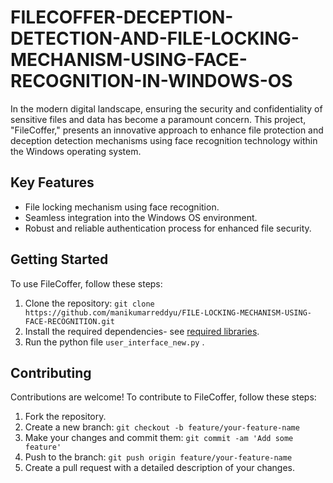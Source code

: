 # FILECOFFER-DECEPTION-DETECTION-AND-FILE-LOCKING-MECHANISM-USING-FACE-RECOGNITION-IN-WINDOWS-OS
In the modern digital landscape, ensuring the security and confidentiality of sensitive files and data has become a paramount concern. This project, "FileCoffer," presents an innovative approach to enhance file protection and deception detection mechanisms using face recognition technology within the Windows operating system.

## Key Features
- File locking mechanism using face recognition.
- Seamless integration into the Windows OS environment.
- Robust and reliable authentication process for enhanced file security.

## Getting Started

To use FileCoffer, follow these steps:

1. Clone the repository: `git clone https://github.com/manikumarreddyu/FILE-LOCKING-MECHANISM-USING-FACE-RECOGNITION.git`
2. Install the required dependencies- see [required libraries](https://github.com/manikumarreddyu/FILE-LOCKING-MECHANISM-USING-FACE-RECOGNITION/blob/main/required_libraries.txt).
3. Run the python file `user_interface_new.py` .

## Contributing

Contributions are welcome! To contribute to FileCoffer, follow these steps:

1. Fork the repository.
2. Create a new branch: `git checkout -b feature/your-feature-name`
3. Make your changes and commit them: `git commit -am 'Add some feature'`
4. Push to the branch: `git push origin feature/your-feature-name`
5. Create a pull request with a detailed description of your changes.


